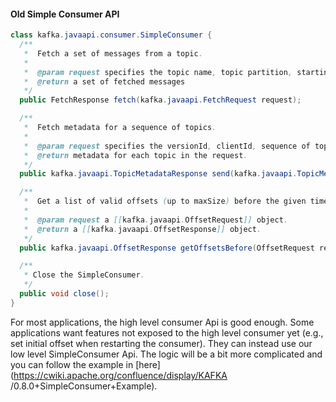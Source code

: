 #### Old Simple Consumer API

    
```java    
class kafka.javaapi.consumer.SimpleConsumer {
  /**
   *  Fetch a set of messages from a topic.
   *
   *  @param request specifies the topic name, topic partition, starting byte offset, maximum bytes to be fetched.
   *  @return a set of fetched messages
   */
  public FetchResponse fetch(kafka.javaapi.FetchRequest request);

  /**
   *  Fetch metadata for a sequence of topics.
   *
   *  @param request specifies the versionId, clientId, sequence of topics.
   *  @return metadata for each topic in the request.
   */
  public kafka.javaapi.TopicMetadataResponse send(kafka.javaapi.TopicMetadataRequest request);

  /**
   *  Get a list of valid offsets (up to maxSize) before the given time.
   *
   *  @param request a [[kafka.javaapi.OffsetRequest]] object.
   *  @return a [[kafka.javaapi.OffsetResponse]] object.
   */
  public kafka.javaapi.OffsetResponse getOffsetsBefore(OffsetRequest request);

  /**
   * Close the SimpleConsumer.
   */
  public void close();
}
```    

For most applications, the high level consumer Api is good enough. Some
applications want features not exposed to the high level consumer yet (e.g.,
set initial offset when restarting the consumer). They can instead use our low
level SimpleConsumer Api. The logic will be a bit more complicated and you can
follow the example in [here](https://cwiki.apache.org/confluence/display/KAFKA
/0.8.0+SimpleConsumer+Example).
